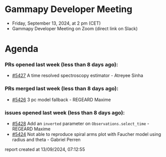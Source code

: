 # Gammapy Developer Meeting 
 * Friday, September 13, 2024, at 2 pm (CET) 
 * Gammapy Developer Meeting on Zoom (direct link on Slack) 
# Agenda

### PRs opened last week (less than 8 days ago): 
* [#5427](https://github.com/gammapy/gammapy/pull/5427) A time resolved spectroscopy estimator - Atreyee Sinha

### PRs merged last week (less than 8 days ago): 
* [#5426](https://github.com/gammapy/gammapy/pull/5426) 3 pc model fallback - REGEARD Maxime

### issues opened last week (less than 8 days ago): 
* [#5428](https://github.com/gammapy/gammapy/issues/5428) Add an `inverted` parameter on `Observations.select_time` - REGEARD Maxime
* [#5424](https://github.com/gammapy/gammapy/issues/5424) Not able to reproduce spiral arms plot with Faucher model using radius and theta - Gabriel Perren

 report created at 13/09/2024, 07:12:55
